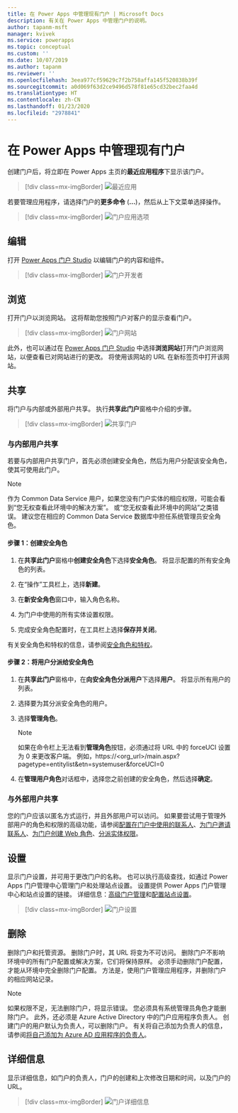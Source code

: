 ```yaml
---
title: 在 Power Apps 中管理现有门户 | Microsoft Docs
description: 有关在 Power Apps 中管理门户的说明。
author: tapanm-msft
manager: kvivek
ms.service: powerapps
ms.topic: conceptual
ms.custom: ''
ms.date: 10/07/2019
ms.author: tapanm
ms.reviewer: ''
ms.openlocfilehash: 3eea977cf59629c7f2b758affa145f520838b39f
ms.sourcegitcommit: a0d069f63d2ce9496d578f81e65cd32bec2faa4d
ms.translationtype: HT
ms.contentlocale: zh-CN
ms.lasthandoff: 01/23/2020
ms.locfileid: "2978841"
---
```

# <a name="manage-existing-portals-in-power-apps"></a>在 Power Apps 中管理现有门户

创建门户后，将立即在 Power Apps 主页的**最近应用程序**下显示该门户。

> [!div class=mx-imgBorder]
> ![最近应用](media/recent-apps.png "最近应用")  

若要管理应用程序，请选择门户的**更多命令** (**…**)，然后从上下文菜单选择操作。

> [!div class=mx-imgBorder]
> ![门户应用选项](media/portal-app-options.png "门户应用选项")  

## <a name="edit"></a>编辑

打开 [Power Apps 门户 Studio](portal-designer-anatomy.md) 以编辑门户的内容和组件。  

> [!div class=mx-imgBorder]
> ![门户开发者](media/portal-maker.png "门户开发者")  

## <a name="browse"></a>浏览

打开门户以浏览网站。 这将帮助您按照门户对客户的显示查看门户。

> [!div class=mx-imgBorder]
> ![门户网站](media/portal-website.png "门户网站")  

此外，也可以通过在 [Power Apps 门户 Studio](portal-designer-anatomy.md) 中选择**浏览网站**打开门户浏览网站，以便查看已对网站进行的更改。 将使用该网站的 URL 在新标签页中打开该网站。

## <a name="share"></a>共享

将门户与内部或外部用户共享。 执行**共享此门户**窗格中介绍的步骤。

> [!div class=mx-imgBorder]
> ![共享门户](media/share-portal.png "共享门户")  

### <a name="share-with-internal-users"></a>与内部用户共享

若要与内部用户共享门户，首先必须创建安全角色，然后为用户分配该安全角色，使其可使用此门户。

> [!NOTE]
> 作为 Common Data Service 用户，如果您没有门户实体的相应权限，可能会看到“您无权查看此环境中的解决方案”。 或“您无权查看此环境中的网站”之类错误。 建议您在相应的 Common Data Service 数据库中担任系统管理员安全角色。

#### <a name="step-1-create-a-security-role"></a>步骤 1：创建安全角色

1.  在**共享此门户**窗格中**创建安全角色**下选择**安全角色**。 将显示配置的所有安全角色的列表。

2.  在“操作”工具栏上，选择**新建**。

3.  在**新安全角色**窗口中，输入角色名称。

4.  为门户中使用的所有实体设置权限。

5.  完成安全角色配置时，在工具栏上选择**保存并关闭**。

有关安全角色和特权的信息，请参阅[安全角色和特权](https://docs.microsoft.com/power-platform/admin/security-roles-privileges)。

#### <a name="step-2-assign-users-to-the-security-role"></a>步骤 2：将用户分派给安全角色

1.  在**共享此门户**窗格中，在**向安全角色分派用户**下选择**用户**。 将显示所有用户的列表。

2.  选择要为其分派安全角色的用户。

3.  选择**管理角色**。

    > [!NOTE]
    > 如果在命令栏上无法看到**管理角色**按钮，必须通过将 URL 中的 forceUCI 设置为 0 来更改客户端。 例如，https://&lt;org\_url&gt;/main.aspx?pagetype=entitylist&etn=systemuser&forceUCI=0

4.  在**管理用户角色**对话框中，选择您之前创建的安全角色，然后选择**确定**。

### <a name="share-with-external-users"></a>与外部用户共享

您的门户应该以匿名方式运行，并且外部用户可以访问。 如果要尝试用于管理外部用户的角色和权限的高级功能，请参阅[配置在门户中使用的联系人](configure/configure-contacts.md)、[为门户邀请联系人](configure/invite-contacts.md)、[为门户创建 Web 角色](configure/create-web-roles.md)、[分派实体权限](configure/assign-entity-permissions.md)。  

## <a name="settings"></a>设置

显示门户设置，并可用于更改门户的名称。 也可以执行高级查找，如通过 Power Apps 门户管理中心管理门户和处理站点设置。 设置提供 Power Apps 门户管理中心和站点设置的链接。 详细信息：[高级门户管理](admin/admin-overview.md)和[配置站点设置](configure/configure-site-settings.md)。  

> [!div class=mx-imgBorder]
> ![门户设置](media/portal-settings.png "门户设置")  

## <a name="delete"></a>删除

删除门户和托管资源。 删除门户时，其 URL 将变为不可访问。 删除门户不影响环境中的所有门户配置或解决方案，它们将保持原样。
必须手动删除门户配置，才能从环境中完全删除门户配置。 方法是，使用门户管理应用程序，并删除门户的相应网站记录。

> [!NOTE]
> 如果权限不足，无法删除门户，将显示错误。 您必须具有系统管理员角色才能删除门户。 此外，还必须是 Azure Active Directory 中的门户应用程序负责人。 创建门户的用户默认为负责人，可以删除门户。 有关将自己添加为负责人的信息，请参阅[将自己添加为 Azure AD 应用程序的负责人](admin/admin-overview.md#add-yourself-as-an-owner-of-the-azure-ad-application)。

## <a name="details"></a>详细信息

显示详细信息，如门户的负责人，门户的创建和上次修改日期和时间，以及门户的 URL。

> [!div class=mx-imgBorder]
> ![门户详细信息](media/portal-details.png "门户详细信息")  

